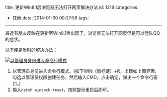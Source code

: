 title: 更新Win8.1后浏览器无法打开网页解决办法
id: 1218
categories:
  - 其他
date: 2014-01-30 00:27:59
tags:
---

最近有朋友反映在更新至Win8.1后出现了，浏览器无法打开网页但是可以登陆QQ的症状。

以下便是当时的解决办法：

[![以管理员身份进入命令行模式](http://www.aemiot.com/wp-content/uploads/2014/01/20140130001927.jpg)](http://www.aemiot.com/wp-content/uploads/2014/01/20140130001927.jpg)

1. 以管理员身份进入命令行模式。(按下WIN（徽标键）+R，出现如上图界面，勾选以管理员权限创建任务，然后输入CMD，点击确定，弹出一个命令行窗口。)
2. 输入`netsh winsock reset`，按照提示重启后即可。
